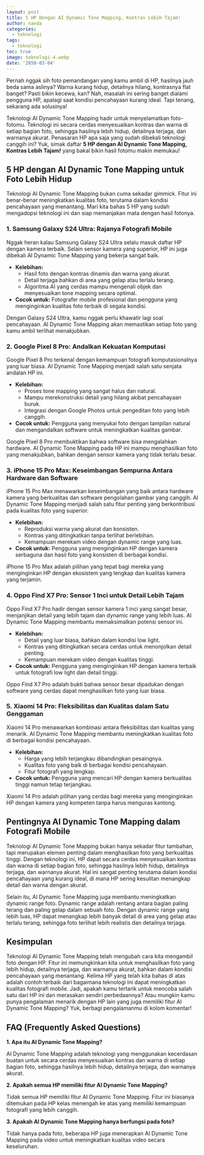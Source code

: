 ```yaml
---
layout: post
title: 5 HP Dengan AI Dynamic Tone Mapping, Kontras Lebih Tajam!
author: nanda
categories:
  - teknologi
tags:
  - teknologi
toc: true
image: teknologi-4.webp
date: '2050-03-04'
---
```



Pernah nggak sih foto pemandangan yang kamu ambil di HP, hasilnya jauh beda sama aslinya? Warna kurang hidup, detailnya hilang, kontrasnya flat banget? Pasti bikin kecewa, kan? Nah, masalah ini sering banget dialami pengguna HP, apalagi saat kondisi pencahayaan kurang ideal. Tapi tenang, sekarang ada solusinya!

Teknologi AI Dynamic Tone Mapping hadir untuk menyelamatkan foto-fotomu. Teknologi ini secara cerdas menyesuaikan kontras dan warna di setiap bagian foto, sehingga hasilnya lebih hidup, detailnya terjaga, dan warnanya akurat. Penasaran HP apa saja yang sudah dibekali teknologi canggih ini? Yuk, simak daftar **5 HP dengan AI Dynamic Tone Mapping, Kontras Lebih Tajam!** yang bakal bikin hasil fotomu makin memukau!

## 5 HP dengan AI Dynamic Tone Mapping untuk Foto Lebih Hidup

Teknologi AI Dynamic Tone Mapping bukan cuma sekadar gimmick. Fitur ini benar-benar meningkatkan kualitas foto, terutama dalam kondisi pencahayaan yang menantang. Mari kita bahas 5 HP yang sudah mengadopsi teknologi ini dan siap memanjakan mata dengan hasil fotonya.

### 1\. Samsung Galaxy S24 Ultra: Rajanya Fotografi Mobile

Nggak heran kalau Samsung Galaxy S24 Ultra selalu masuk daftar HP dengan kamera terbaik. Selain sensor kamera yang superior, HP ini juga dibekali AI Dynamic Tone Mapping yang bekerja sangat baik.

- **Kelebihan:**
    - Hasil foto dengan kontras dinamis dan warna yang akurat.
    - Detail terjaga bahkan di area yang gelap atau terlalu terang.
    - Algoritma AI yang cerdas mampu mengenali objek dan menyesuaikan tone mapping secara optimal.
- **Cocok untuk:** Fotografer mobile profesional dan pengguna yang menginginkan kualitas foto terbaik di segala kondisi.

Dengan Galaxy S24 Ultra, kamu nggak perlu khawatir lagi soal pencahayaan. AI Dynamic Tone Mapping akan memastikan setiap foto yang kamu ambil terlihat menakjubkan.

### 2\. Google Pixel 8 Pro: Andalkan Kekuatan Komputasi

Google Pixel 8 Pro terkenal dengan kemampuan fotografi komputasionalnya yang luar biasa. AI Dynamic Tone Mapping menjadi salah satu senjata andalan HP ini.

- **Kelebihan:**
    - Proses tone mapping yang sangat halus dan natural.
    - Mampu merekonstruksi detail yang hilang akibat pencahayaan buruk.
    - Integrasi dengan Google Photos untuk pengeditan foto yang lebih canggih.
- **Cocok untuk:** Pengguna yang menyukai foto dengan tampilan natural dan mengandalkan software untuk meningkatkan kualitas gambar.

Google Pixel 8 Pro membuktikan bahwa software bisa mengalahkan hardware. AI Dynamic Tone Mapping pada HP ini mampu menghasilkan foto yang menakjubkan, bahkan dengan sensor kamera yang tidak terlalu besar.

### 3\. iPhone 15 Pro Max: Keseimbangan Sempurna Antara Hardware dan Software

iPhone 15 Pro Max menawarkan keseimbangan yang baik antara hardware kamera yang berkualitas dan software pengolahan gambar yang canggih. AI Dynamic Tone Mapping menjadi salah satu fitur penting yang berkontribusi pada kualitas foto yang superior.

- **Kelebihan:**
    - Reproduksi warna yang akurat dan konsisten.
    - Kontras yang ditingkatkan tanpa terlihat berlebihan.
    - Kemampuan merekam video dengan dynamic range yang luas.
- **Cocok untuk:** Pengguna yang menginginkan HP dengan kamera serbaguna dan hasil foto yang konsisten di berbagai kondisi.

iPhone 15 Pro Max adalah pilihan yang tepat bagi mereka yang menginginkan HP dengan ekosistem yang lengkap dan kualitas kamera yang terjamin.

### 4\. Oppo Find X7 Pro: Sensor 1 Inci untuk Detail Lebih Tajam

Oppo Find X7 Pro hadir dengan sensor kamera 1 inci yang sangat besar, menjanjikan detail yang lebih tajam dan dynamic range yang lebih luas. AI Dynamic Tone Mapping membantu memaksimalkan potensi sensor ini.

- **Kelebihan:**
    - Detail yang luar biasa, bahkan dalam kondisi low light.
    - Kontras yang ditingkatkan secara cerdas untuk menonjolkan detail penting.
    - Kemampuan merekam video dengan kualitas tinggi.
- **Cocok untuk:** Pengguna yang menginginkan HP dengan kamera terbaik untuk fotografi low light dan detail tinggi.

Oppo Find X7 Pro adalah bukti bahwa sensor besar dipadukan dengan software yang cerdas dapat menghasilkan foto yang luar biasa.

### 5\. Xiaomi 14 Pro: Fleksibilitas dan Kualitas dalam Satu Genggaman

Xiaomi 14 Pro menawarkan kombinasi antara fleksibilitas dan kualitas yang menarik. AI Dynamic Tone Mapping membantu meningkatkan kualitas foto di berbagai kondisi pencahayaan.

- **Kelebihan:**
    - Harga yang lebih terjangkau dibandingkan pesaingnya.
    - Kualitas foto yang baik di berbagai kondisi pencahayaan.
    - Fitur fotografi yang lengkap.
- **Cocok untuk:** Pengguna yang mencari HP dengan kamera berkualitas tinggi namun tetap terjangkau.

Xiaomi 14 Pro adalah pilihan yang cerdas bagi mereka yang menginginkan HP dengan kamera yang kompeten tanpa harus menguras kantong.

## Pentingnya AI Dynamic Tone Mapping dalam Fotografi Mobile

Teknologi AI Dynamic Tone Mapping bukan hanya sekadar fitur tambahan, tapi merupakan elemen penting dalam menghasilkan foto yang berkualitas tinggi. Dengan teknologi ini, HP dapat secara cerdas menyesuaikan kontras dan warna di setiap bagian foto, sehingga hasilnya lebih hidup, detailnya terjaga, dan warnanya akurat. Hal ini sangat penting terutama dalam kondisi pencahayaan yang kurang ideal, di mana HP sering kesulitan menangkap detail dan warna dengan akurat.

Selain itu, AI Dynamic Tone Mapping juga membantu meningkatkan dynamic range foto. Dynamic range adalah rentang antara bagian paling terang dan paling gelap dalam sebuah foto. Dengan dynamic range yang lebih luas, HP dapat menangkap lebih banyak detail di area yang gelap atau terlalu terang, sehingga foto terlihat lebih realistis dan detailnya terjaga.

## Kesimpulan

Teknologi AI Dynamic Tone Mapping telah mengubah cara kita mengambil foto dengan HP. Fitur ini memungkinkan kita untuk menghasilkan foto yang lebih hidup, detailnya terjaga, dan warnanya akurat, bahkan dalam kondisi pencahayaan yang menantang. Kelima HP yang telah kita bahas di atas adalah contoh terbaik dari bagaimana teknologi ini dapat meningkatkan kualitas fotografi mobile. Jadi, apakah kamu tertarik untuk mencoba salah satu dari HP ini dan merasakan sendiri perbedaannya? Atau mungkin kamu punya pengalaman menarik dengan HP lain yang juga memiliki fitur AI Dynamic Tone Mapping? Yuk, berbagi pengalamanmu di kolom komentar!

## FAQ (Frequently Asked Questions)

**1\. Apa itu AI Dynamic Tone Mapping?**

AI Dynamic Tone Mapping adalah teknologi yang menggunakan kecerdasan buatan untuk secara cerdas menyesuaikan kontras dan warna di setiap bagian foto, sehingga hasilnya lebih hidup, detailnya terjaga, dan warnanya akurat.

**2\. Apakah semua HP memiliki fitur AI Dynamic Tone Mapping?**

Tidak semua HP memiliki fitur AI Dynamic Tone Mapping. Fitur ini biasanya ditemukan pada HP kelas menengah ke atas yang memiliki kemampuan fotografi yang lebih canggih.

**3\. Apakah AI Dynamic Tone Mapping hanya berfungsi pada foto?**

Tidak hanya pada foto, beberapa HP juga menerapkan AI Dynamic Tone Mapping pada video untuk meningkatkan kualitas video secara keseluruhan.
